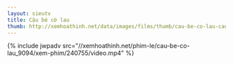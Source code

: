 ```yaml
---
layout: sieutv
title: Cậu bé cờ lau
thumb: http://xemhoathinh.net/data/images/films/thumb/cau-be-co-lau-cau-be-co-lau-2014.jpg
---
```

{% include jwpadv src="//xemhoathinh.net/phim-le/cau-be-co-lau_9094/xem-phim/240755/video.mp4" %}